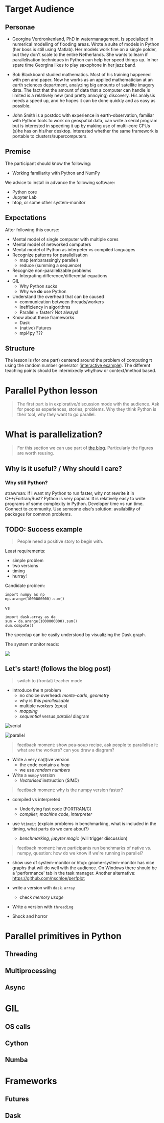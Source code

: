 # Target Audience

## Personae

- Georgina Verdronkenland, PhD in watermanagement. Is specialized in numerical modelling of flooding areas. Wrote a suite of models in Python (her boss is still using Matlab). Her models work fine on a single polder, but they don't scale to the entire Netherlands. She wants to learn if parallelisation techniques in Python can help her speed things up. In her spare time Georgina likes to play saxophone in her jazz band.

- Bob Blackboard studied mathematics. Most of his training happened with pen and paper. Now he works as an applied mathematician at an earth sciences department, analyzing big amounts of satellite imagery data. The fact that the amount of data that a computer can handle is limited is a relatively new (and pretty annoying) discovery. His analysis needs a speed up, and he hopes it can be done quickly and as easy as possible.

- John Smith is a postdoc with experience in earth-observation, familiar with Python tools to work on geospatial data, can write a serial program but is interested in speeding it up by making use of multi-core CPUs (s)he has on his/her desktop. Interested whether the same framework is portable to clusters/supercomputers. 

## Premise
The participant should know the following:

- Working familiarity with Python and NumPy


We advice to install in advance the following software:

- Python core
- Jupyter Lab
- htop, or some other system-monitor


## Expectations
After following this course:

- Mental model of single computer with multiple cores
- Mental model of networked computers
- Mental model of Python as interpeter vs compiled languages
- Recognize patterns for parallelisation
    - map (embarassingly parallel)
    - reduce (summing a sequence)
- Recognize non-parallelizable problems
    - Integrating difference/differential equations
- GIL
    - Why Python sucks
    - Why we **do** use Python
- Understand the overhead that can be caused
    - communication between threads/workers
    - inefficiency in algorithms
    - Parallel = faster? Not always!
- Know about these frameworks
    - Dask
    - (native) Futures
    - mpi4py ???

## Structure
The lesson is (for one part) centered around the problem of computing π using the random number generator ([interactive example](https://www.geogebra.org/m/mueUbwgg)). The different teaching points should be intermixedly why/how or context/method based.

# Parallel Python lesson
> The first part is in explorative/discussion mode with the audience. Ask for peoples experiences, stories, problems. Why they think Python is their tool, why they want to go parallel.

# What is parallelization?
> For this section we can use part of [the blog](https://blog.esciencecenter.nl/parallel-programming-in-python-7fd62c90217d). Particularly the figures are worth reusing.

## Why is it useful? / Why should I care?

### Why still Python?
strawman: If I want my Python to run faster, why not rewrite it in C++/Fortran/Rust?
Python is very popular. It is relatively easy to write programs of some complexity in Python. Developer time vs run time. Connect to community. Use someone else's solution: availability of packages for common problems.

## TODO: Success example

> People need a positive story to begin with.

Least requirements:
- simple problem
- two versions
- timing
- hurray!

Candidate problem:
```
import numpy as np
np.arange(1000000000).sum() 
```

vs

```
import dask.array as da
sum = da.arange(1000000000).sum()
sum.compute()
```
The speedup can be easily understood by visualizing the Dask graph.

The system monitor reads:

![](https://i.imgur.com/WeWVa9S.jpg)


## Let's start! (follows the blog post)
> switch to (frontal) teacher mode

- Introduce the π problem
    - no choice overhead: *monte-carlo*, *geometry*
    - why is this *parallelisable*
    - multiple *workers* (cpus)
    - *mapping*
    - *sequential* versus *parallel* diagram

![serial](https://miro.medium.com/max/429/0*ooJOGfIS2703_zD_)

![parallel](https://miro.medium.com/max/355/0*C1jtPbLg7Ntgvrgs)

> feedback moment: show pea-soup recipe, ask people to parallelise it: what are the workers? can you draw a diagram?

- Write a very na(t)ive version
    - the code contains a *loop*
    - we use *random numbers*
- Write a `numpy` version
    - *Vectorised* instruction (*SIMD*)

> feedback moment: why is the numpy version faster?

- compiled vs interpreted
    - Underlying fast code (FORTRAN/C)
    - *compiler*, *machine code*, *interpreter*
    
- use `%timeit` (explain problems in benchmarking, what is included in the timing, what parts do we care about?)
    - *benchmarking*, *jupyter magic* (will trigger discussion)

> feedback moment: have participants run benchmarks of native vs. numpy, question: how do we know if we're running in parallel?

- show use of system-monitor or htop: gnome-system-monitor has nice graphs that will do well with the audience. On Windows there should be a 'performance' tab in the task manager. Another alternative: https://github.com/nschloe/perfplot

- write a version with `dask.array`
    - check *memory usage*

- Write a version with `threading`
- Shock and horror

# Parallel primitives in Python

## Threading

## Multiprocessing

## Async

# GIL

## OS calls

## Cython

## Numba

# Frameworks

## Futures

## Dask

